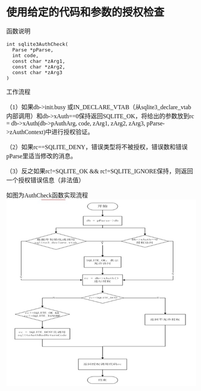 # 使用给定的代码和参数的授权检查
<font face="微软雅黑" size="3px">

函数说明
<pre>
int sqlite3AuthCheck(
  Parse *pParse,
  int code,
  const char *zArg1,
  const char *zArg2,
  const char *zArg3
)</pre>

工作流程

（1）如果db->init.busy 或IN_DECLARE_VTAB（从sqlite3_declare_vtab内部调用）和db->xAuth==0保持返回SQLITE_OK，将给出的参数放到rc = db->xAuth(db->pAuthArg, code, zArg1, zArg2, zArg3, pParse->zAuthContext)中进行授权验证。

（2）如果rc==SQLITE_DENY，错误类型将不被授权，错误数和错误pParse里适当修改的消息。

（3）反之如果rc!=SQLITE_OK && rc!=SQLITE_IGNORE保持，则返回一个授权错误信息（非法值）

如图为AuthCheck函数实现流程
<img src='AuthCheck函数.jpg'>
